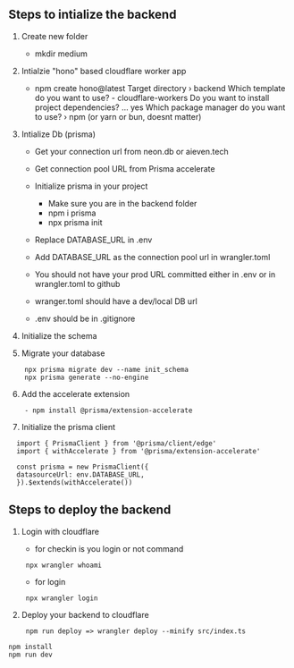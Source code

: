 ## Steps to intialize the backend

1.  Create new folder

    - mkdir medium

2.  Intialzie "hono" based cloudflare worker app

    - npm create hono@latest
      Target directory › backend
      Which template do you want to use? - cloudflare-workers
      Do you want to install project dependencies? … yes
      Which package manager do you want to use? › npm (or yarn or bun, doesnt matter)

3.  Intialize Db (prisma)

    - Get your connection url from neon.db or aieven.tech
    - Get connection pool URL from Prisma accelerate
    - Initialize prisma in your project

      - Make sure you are in the backend folder
      - npm i prisma
      - npx prisma init

    - Replace DATABASE_URL in .env
    - Add DATABASE_URL as the connection pool url in wrangler.toml
    - You should not have your prod URL committed either in .env or in wrangler.toml to github
    - wranger.toml should have a dev/local DB url
    - .env should be in .gitignore

4.  Initialize the schema

5.  Migrate your database

```
    npx prisma migrate dev --name init_schema
    npx prisma generate --no-engine
```

6.  Add the accelerate extension

```
    - npm install @prisma/extension-accelerate
```

7.  Initialize the prisma client

```
  import { PrismaClient } from '@prisma/client/edge'
  import { withAccelerate } from '@prisma/extension-accelerate'

  const prisma = new PrismaClient({
  datasourceUrl: env.DATABASE_URL,
  }).$extends(withAccelerate())

```

## Steps to deploy the backend

1. Login with cloudflare

   - for checkin is you login or not command

   ```
    npx wrangler whoami
   ```

   - for login

   ```
    npx wrangler login
   ```

2. Deploy your backend to cloudflare
   ```
    npm run deploy => wrangler deploy --minify src/index.ts
   ```

```
npm install
npm run dev
```
